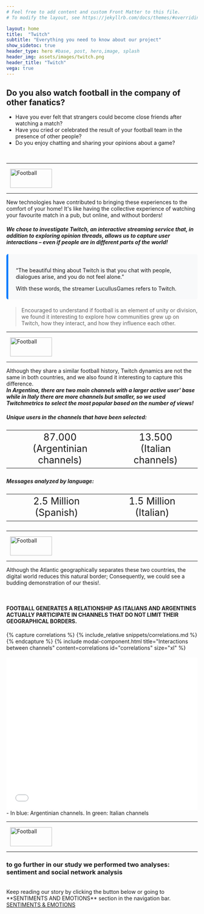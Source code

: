 ```yaml
---
# Feel free to add content and custom Front Matter to this file.
# To modify the layout, see https://jekyllrb.com/docs/themes/#overriding-theme-defaults

layout: home
title:  "Twitch"
subtitle: "Everything you need to know about our project"
show_sidetoc: true
header_type: hero #base, post, hero,image, splash
header_img: assets/images/twitch.png
header_title: "Twitch"
vega: true
---
```


## Do you also watch football in the company of other fanatics?
- Have you ever felt that strangers could become close friends after watching a match?
 - Have you cried or celebrated the result of your football team in the presence of other people?
 - Do you enjoy chatting and sharing your opinions about a game?
<br>

<!-- Section separator -->
<div class="d-flex align-items-center my-4">
  <hr class="flex-grow-1">
  <img src="{{ '/assets/images/separator.png' | relative_url }}" alt="Football" style="width: 110px; height: 50px; margin: 0 10px;">
  <hr class="flex-grow-1">
</div>

New technologies have contributed to bringing these experiences to the comfort of your home!
    It's like having the collective experience of watching your favourite match in a pub, but online, and without borders!<br>
##### We chose to investigate **_Twitch_**, an interactive streaming service that, in addition to exploring opinion threads, allows us to capture user interactions – even if people are in different parts of the world!

<!-- interview quote -->
<style>
  .highlight-quote {
    background-color: #f8f9fa;
    border-left: 5px solid #007bff;
    padding: 20px;
    margin: 20px 0;
    border-radius: 5px;
  }
</style>

<div class="container mt-4">
  <div class="highlight-quote">
    <p class="mb-0">“The beautiful thing about Twitch is that you chat with people, dialogues arise, and you do not feel alone.”</p>
    <footer class="blockquote-footer">With these words, the streamer LucullusGames refers to Twitch.</footer>
  </div>
</div>


>Encouraged to understand if football is an element of unity or division, we found it interesting to explore how communities grew up on Twitch, how they interact, and how they influence each other.

<!-- Section separator -->
<div class="d-flex align-items-center my-4">
  <hr class="flex-grow-1">
  <img src="{{ '/assets/images/separator.png' | relative_url }}" alt="Football" style="width: 110px; height: 50px; margin: 0 10px;">
  <hr class="flex-grow-1">
</div>

Although they share a similar football history, Twitch dynamics are not the same in both countries, and we also found it interesting to capture this difference.<br>
**_In Argentina, there are two main channels with a larger active user' base while in Italy there are more channels but smaller, so we used  Twitchmetrics to select the most popular based on the number of views!_**

<!-- table with statistics -->
#####  Unique users in the channels that have been selected:
<div class="container mt-3">
  <div class="row justify-content-center">
    <div class="col-auto">
      <div class="table-responsive">
        <table class="table table-striped table-bordered table-hover" style="font-size: 25px;">
          <tr>
            <td align=center> 87.000 <br>(Argentinian channels)</td>
            <td align=center> 13.500 <br>(Italian channels)</td>
          </tr>
        </table>
      </div>
    </div>
  </div>
</div>

##### Messages analyzed by language: 

<!-- table with statistics -->
<div class="container mt-3">
  <div class="row justify-content-center">
    <div class="col-auto">
      <div class="table-responsive">
        <table class="table table-striped table-bordered table-hover" style="font-size: 25px;">
          <tr>
            <td align=center>2.5 Million (Spanish)</td>
            <td align=center> 1.5 Million (Italian)</td>
          </tr>
        </table>
      </div>
    </div>
  </div>
</div>

<!-- Section separator -->
<div class="d-flex align-items-center my-4">
  <hr class="flex-grow-1">
  <img src="{{ '/assets/images/separator.png' | relative_url }}" alt="Football" style="width: 110px; height: 50px; margin: 0 10px;">
  <hr class="flex-grow-1">
</div>

Although the Atlantic geographically separates these two countries, the digital world reduces this natural border; Consequently, we could see a budding demonstration of our thesis!.

<!-- Distance map -->
<div class="container mt-3">
    <div class="row justify-content-center">
        <vegachart schema-url="{{site.baseurl}}/assets/charts/arg_ita.json" style="width: 100%"></vegachart>
    </div>
</div>
<br>   

#### FOOTBALL GENERATES A RELATIONSHIP AS ITALIANS AND ARGENTINES ACTUALLY PARTICIPATE IN CHANNELS THAT DO NOT LIMIT THEIR GEOGRAPHICAL BORDERS.<br>

<!-- Button to see heatmap of interactions -->
<div class="container mt-3">
    <div class="row justify-content-center">
        <div class="col-auto">
            {% capture correlations %}
            {% include_relative snippets/correlations.md %}
            {% endcapture %}
            {% include modal-component.html title="Interactions between channels" content=correlations id="correlations" size="xl" %}
        </div>
    </div>
</div>
<br>

<!-- Pyvis interaction graph -->
<div class="graph-container mt-1">
    <iframe src="{{ '/assets/charts/Correlationcountries.html' | relative_url }}" width="100%" height="400px" frameborder="0" allowfullscreen></iframe>
</div>
 - In blue: Argentinian channels. In green: Italian channels

<!-- Section separator -->
<div class="d-flex align-items-center my-4">
  <hr class="flex-grow-1">
  <img src="{{ '/assets/images/separator.png' | relative_url }}" alt="Football" style="width: 110px; height: 50px; margin: 0 10px;">
  <hr class="flex-grow-1">
</div>

### to go further in our study we performed two analyses: sentiment and social network analysis
<br>
Keep reading our story by clicking the button below or going to **SENTIMENTS AND EMOTIONS** section in the navigation bar.

<div class="container mt-3">
    <div class="row justify-content-center">
        <div class="col-auto">
            <!-- Button to next section -->
            <a href="sentiment&emotion#Sentiments & Emotions" class="btn btn-primary">SENTIMENTS & EMOTIONS</a>
        </div>
    </div>
</div>